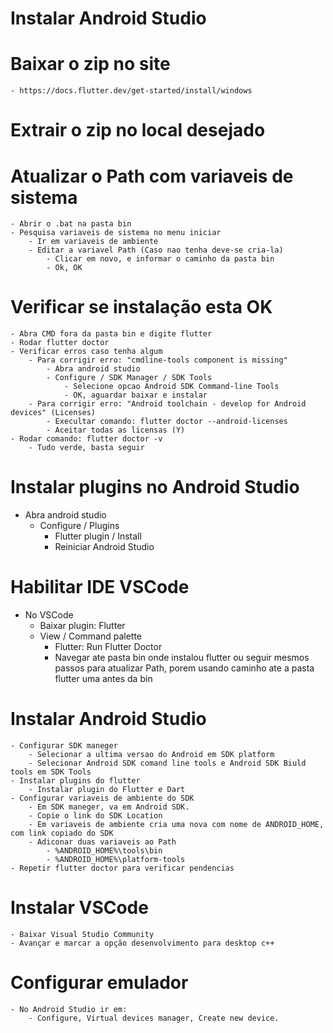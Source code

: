 # Instalar Android Studio
# Baixar o zip no site
    - https://docs.flutter.dev/get-started/install/windows
# Extrair o zip no local desejado
# Atualizar o Path com variaveis de sistema
    - Abrir o .bat na pasta bin
    - Pesquisa variaveis de sistema no menu iniciar
        - Ir em variaveis de ambiente
        - Editar a variavel Path (Caso nao tenha deve-se cria-la)
            - Clicar em novo, e informar o caminho da pasta bin
            - Ok, OK
# Verificar se instalação esta OK
    - Abra CMD fora da pasta bin e digite flutter
    - Rodar flutter doctor
    - Verificar erros caso tenha algum
        - Para corrigir erro: "cmdline-tools component is missing"
            - Abra android studio
            - Configure / SDK Manager / SDK Tools
                - Selecione opcao Android SDK Command-line Tools
                - OK, aguardar baixar e instalar
        - Para corrigir erro: "Android toolchain - develop for Android devices" (Licenses)
            - Execultar comando: flutter doctor --android-licenses
            - Aceitar todas as licensas (Y)
    - Rodar comando: flutter doctor -v
        - Tudo verde, basta seguir
# Instalar plugins no Android Studio
- Abra android studio
    - Configure / Plugins
        - Flutter plugin / Install
        - Reiniciar Android Studio
# Habilitar IDE VSCode
- No VSCode
    - Baixar plugin: Flutter
    - View / Command palette
        - Flutter: Run Flutter Doctor
        - Navegar ate pasta bin onde instalou flutter ou seguir mesmos passos para atualizar Path, porem usando caminho ate a pasta flutter uma antes da bin
# Instalar Android Studio
    - Configurar SDK maneger
        - Selecionar a ultima versao do Android em SDK platform
        - Selecionar Android SDK comand line tools e Android SDK Biuld tools em SDK Tools
    - Instalar plugins do flutter
        - Instalar plugin do Flutter e Dart
    - Configurar variaveis de ambiente do SDK
        - Em SDK maneger, va em Android SDK.
        - Copie o link do SDK Location
        - Em variaveis de ambiente cria uma nova com nome de ANDROID_HOME, com link copiado do SDK
        - Adiconar duas variaveis ao Path
            - %ANDROID_HOME%\tools\bin
            - %ANDROID_HOME%\platform-tools
    - Repetir flutter doctor para verificar pendencias
# Instalar VSCode
    - Baixar Visual Studio Community
    - Avançar e marcar a opção desenvolvimento para desktop c++
# Configurar emulador
    - No Android Studio ir em:
        - Configure, Virtual devices manager, Create new device.
    

